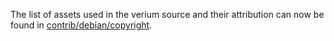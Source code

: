 The list of assets used in the verium source and their attribution can now be found in [contrib/debian/copyright](../contrib/debian/copyright).
